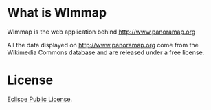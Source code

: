# What is Wlmmap

Wlmmap is the web application behind http://www.panoramap.org

All the data displayed on http://www.panoramap.org come from
the Wikimedia Commons database and are released under a free
license.

# License

[Eclispe Public License](http://en.wikipedia.org/wiki/Eclipse_Public_License).
